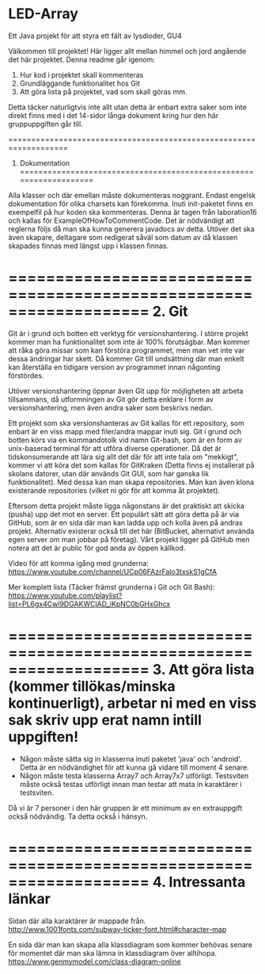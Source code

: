 # LED-Array
Ett Java projekt för att styra ett fält av lysdioder, GU4

Välkommen till projektet! Här ligger allt mellan himmel och jord angående det här projektet. Denna readme går igenom:

1. Hur kod i projektet skall kommenteras
2. Grundläggande funktionalitet hos Git
3. Att göra lista på projektet, vad som skall göras mm.

Detta täcker naturligtvis inte allt utan detta är enbart extra saker som inte direkt finns med i det 14-sidor långa dokument kring hur den här gruppuppgiften går till.

===================================================================
1. Dokumentation
===================================================================

Alla klasser och där emellan måste dokumenteras noggrant. Endast engelsk dokumentation för olika charsets kan förekomma. Inuti init-paketet finns en exempelfil på hur koden ska kommenteras.
Denna är tagen från laboration16 och kallas för ExampleOfHowToCommentCode. Det är nödvändigt att reglerna följs då man ska kunna generera javadocs av detta.
Utöver det ska även skapare, deltagare som redigerat såväl som datum av då klassen skapades finnas med längst upp i klassen finnas. 

===================================================================
2. Git
===================================================================

Git är i grund och botten ett verktyg för versionshantering. I större projekt kommer man ha funktionalitet som inte är 100% förutsägbar.
Man kommer att råka göra missar som kan förstöra programmet, men man vet inte var dessa ändringar har skett. Då kommer Git till undsättning
där man enkelt kan återställa en tidigare version av programmet innan någonting förstördes.

Utöver versionshantering öppnar även Git upp för möjligheten att arbeta tillsammans, då utformningen av Git gör detta enklare i form av versionshantering, men även andra saker som beskrivs nedan.

Ett projekt som ska versionshanteras av Git kallas för ett repository, som enbart är en viss mapp med filer/andra mappar inuti sig. 
Git i grund och botten körs via en kommandotolk vid namn Git-bash, som är en form av unix-baserad terminal för att utföra diverse operationer. Då det är tidskonsumerande
att lära sig allt det där för att inte tala om "mekkigt", kommer vi att köra det som kallas för GitKraken (Detta finns ej installerat på skolans datorer, utan där används Git GUI, som har ganska lik funktionalitet). 
Med dessa kan man skapa repositories. Man kan även klona existerande repositories (vilket ni gör för att komma åt projektet).

Eftersom detta projekt måste ligga någonstans är det praktiskt att skicka (pusha) upp det mot en server. Ett populärt sätt att göra detta på är via GitHub, som är en sida där man kan ladda upp och kolla även på andras projekt.
Alternativ existerar också till det här (BitBucket, alternativt använda egen server om man jobbar på företag). Vårt projekt ligger på GitHub men notera att det är public för god anda av öppen källkod.

Video för att komma igång med grunderna:
https://www.youtube.com/channel/UCp06FAzrFalo3txskS1gCfA

Mer komplett lista (Täcker främst grunderna i Git och Git Bash):
https://www.youtube.com/playlist?list=PL6gx4Cwl9DGAKWClAD_iKpNC0bGHxGhcx

===================================================================
3. Att göra lista (kommer tillökas/minska kontinuerligt), arbetar ni med en viss sak skriv upp erat namn intill uppgiften!
===================================================================
- Någon måste sätta sig in klasserna inuti paketet 'java' och 'android'. Detta är en nödvändighet för att kunna gå vidare till moment 4 senare.
- Någon måste testa klasserna Array7 och Array7x7 utförligt. Testsviten måste också testas utförligt innan man testar att mata in karaktärer i testsviten.


Då vi är 7 personer i den här gruppen är ett minimum av en extrauppgift också nödvändig. Ta detta också i hänsyn.


===================================================================
4. Intressanta länkar
===================================================================

Sidan där alla karaktärer är mappade från. 
http://www.1001fonts.com/subway-ticker-font.html#character-map

En sida där man kan skapa alla klassdiagram som kommer behövas senare för momentet där man ska lämna in klassdiagram över alltihopa.
https://www.genmymodel.com/class-diagram-online